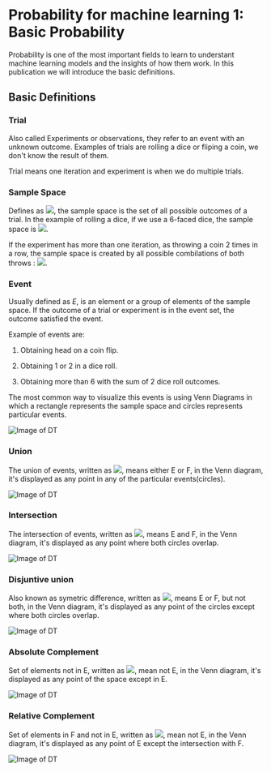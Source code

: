 # Probability for machine learning 1: Basic Probability

Probability is one of the most important fields to learn to understant machine learning models and the insights of how them work. In this publication we will introduce the basic definitions.

## Basic Definitions

### Trial

Also called Experiments or observations, they refer to an event with an unknown outcome. Examples of trials are rolling a dice or fliping a coin, we don't know the result of them.

Trial means one iteration and experiment is when we do multiple trials.

### Sample Space

Defines as <img src="https://render.githubusercontent.com/render/math?math=%24S%24">, the sample space is the set of all possible outcomes of a trial. In the example of rolling a dice, if we use a 6-faced dice, the sample space is <img src="https://render.githubusercontent.com/render/math?math=%24S%20%3D%20%5Clbrace%201%2C2%2C3%2C4%2C5%2C6%20%5Crbrace%24">.

If the experiment has more than one iteration, as throwing a coin 2 times in a row, the sample space is created by all possible combilations of both throws : <img src="https://render.githubusercontent.com/render/math?math=%24%5Clbrace%20(head%2Chead)%2C%20(head%2Ctail)%2C%20(tail%2C%20tail)%2C%20(tail%2Chead)%20%5Crbrace%24">.

### Event

Usually defined as $E$, is an element or a group of elements of the sample space. If the outcome of a trial or experiment is in the event set, the outcome satisfied the event. 

Example of events are:

1. Obtaining head on a coin flip.

2. Obtaining 1 or 2 in a dice roll.

3. Obtaining more than 6 with the sum of 2 dice roll outcomes.

The most common way to visualize this events is using Venn Diagrams in which a rectangle represents the sample space and circles represents particular events.

![Image of DT](https://upload.wikimedia.org/wikipedia/commons/thumb/9/99/Venn0001.svg/1000px-Venn0001.svg.png)

### Union

The union of events, written as <img src="https://render.githubusercontent.com/render/math?math=%24E%20%5Cunion%20F%24">, means either E or F, in the Venn diagram, it's displayed as any point in any of the particular events(circles).

![Image of DT](https://upload.wikimedia.org/wikipedia/commons/thumb/3/30/Venn0111.svg/1000px-Venn0111.svg.png)

### Intersection

The intersection of events, written as <img src="https://render.githubusercontent.com/render/math?math=%24E%20%5Ccap%20F%24">, means E and F, in the Venn diagram, it's displayed as any point where both circles overlap.  

![Image of DT](https://upload.wikimedia.org/wikipedia/commons/thumb/9/99/Venn0001.svg/1000px-Venn0001.svg.png)

### Disjuntive union

Also known as symetric difference, written as <img src="https://render.githubusercontent.com/render/math?math=%24E%20%5Ctriangle%0A%20F%24">, means E or F, but not both,  in the Venn diagram, it's displayed as any point of the circles except where both circles overlap.  

![Image of DT](https://upload.wikimedia.org/wikipedia/commons/thumb/4/46/Venn0110.svg/1024px-Venn0110.svg.png)

### Absolute Complement

Set of elements not in E, written as <img src="https://render.githubusercontent.com/render/math?math=%24U%20%5Csetminus%0A%20F%24">, mean not E,  in the Venn diagram, it's displayed as any point of the space except in E.  

![Image of DT](https://upload.wikimedia.org/wikipedia/commons/thumb/e/eb/Venn1010.svg/1024px-Venn1010.svg.png)

### Relative Complement

Set of elements in F and not in E, written as <img src="https://render.githubusercontent.com/render/math?math=%24E%20%5Csetminus%0A%20F%24">, mean not E,  in the Venn diagram, it's displayed as any point of E except the intersection with F.  

![Image of DT](https://upload.wikimedia.org/wikipedia/commons/thumb/5/5a/Venn0010.svg/1024px-Venn0010.svg.png)